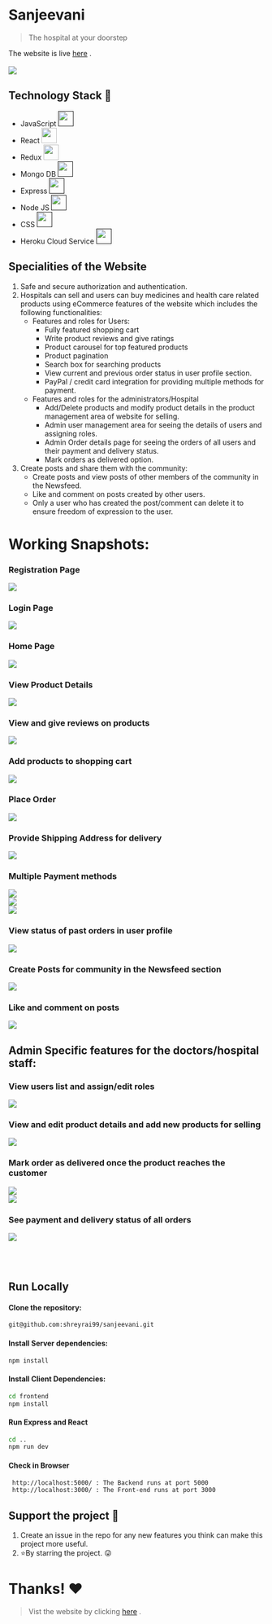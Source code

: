 # Sanjeevani

> The hospital at your doorstep

The website is live [here](http://sanjeevni.herokuapp.com/) .
<br /><br />
<img src="snapshots/home.png" />

## Technology Stack 🚀

- JavaScript <a href=""><img height="30" src="https://pluspng.com/img-png/logo-javascript-png-file-javascript-logo-png-1052.png"></a>
- React <code><img height="30" src="https://www.vectorlogo.zone/logos/reactjs/reactjs-icon.svg"></code>
- Redux <code><img height="30" src="https://raw.githubusercontent.com/detain/svg-logos/780f25886640cef088af994181646db2f6b1a3f8/svg/redux.svg"></code>
- Mongo DB <a href=""><img height="30" src="https://www.vectorlogo.zone/logos/mongodb/mongodb-ar21.svg"></a>
- Express <a href=""><img height="30" src="https://www.vectorlogo.zone/logos/expressjs/expressjs-icon.svg"></a>
- Node JS <a href=""><img height="30" src="https://www.vectorlogo.zone/logos/nodejs/nodejs-horizontal.svg"></a>
- CSS <a href=""><img height="30" src="https://www.vectorlogo.zone/logos/netlifyapp_watercss/netlifyapp_watercss-ar21.svg"></a>
- Heroku Cloud Service <a href=""><img height="30" src="https://www.vectorlogo.zone/logos/heroku/heroku-ar21.svg"></a>

## Specialities of the Website

1. Safe and secure authorization and authentication.
1. Hospitals can sell and users can buy medicines and health care related products using eCommerce features of the website which includes the following functionalities:
   - Features and roles for Users:
     - Fully featured shopping cart
     - Write product reviews and give ratings
     - Product carousel for top featured products
     - Product pagination
     - Search box for searching products
     - View current and previous order status in user profile section.
     - PayPal / credit card integration for providing multiple methods for payment.
   - Features and roles for the administrators/Hospital
     - Add/Delete products and modify product details in the product management area of website for selling.
     - Admin user management area for seeing the details of users and assigning roles.
     - Admin Order details page for seeing the orders of all users and their payment and delivery status.
     - Mark orders as delivered option.
1. Create posts and share them with the community:
   - Create posts and view posts of other members of the community in the Newsfeed.
   - Like and comment on posts created by other users.
   - Only a user who has created the post/comment can delete it to ensure freedom of expression to the user.
     <br/>

# Working Snapshots:

### Registration Page

<img src="snapshots/register.png" />

### Login Page

<img src="snapshots/login.png" />

<br />

### Home Page

<img src="snapshots/home.png" />

<br />

### View Product Details

<img src="snapshots/productdetails.png" />

<br />

### View and give reviews on products

<img src="snapshots/productreviews.png" />

<br />

### Add products to shopping cart

<img src="snapshots/productcart.png" />

<br />

### Place Order

<img src="snapshots/placeorder.png" />

<br />

### Provide Shipping Address for delivery

<img src="snapshots/shippingaddress.png" />

<br />

### Multiple Payment methods

<img src="snapshots/paymentmethod.png" />

<br />

<img src="snapshots/unpaid.png" />

<br />

<img src="snapshots/paidbyuser.png" />

<br />

### View status of past orders in user profile

<img src="snapshots/user_orders_past.png" />

<br />

### Create Posts for community in the Newsfeed section

<img src="snapshots/post_create.png" />

<br />

### Like and comment on posts

<img src="snapshots/post_view.png" />

## Admin Specific features for the doctors/hospital staff:

### View users list and assign/edit roles

<img src="snapshotsadminonly/user_list.png" />

<br />

### View and edit product details and add new products for selling

<img src="snapshotsadminonly/product_list.png" />

<br />

### Mark order as delivered once the product reaches the customer

<img src="snapshotsadminonly/markorderdeliver.png" />

<br />
<img src="snapshotsadminonly/orderdelivered.png" />

<br />

### See payment and delivery status of all orders

<img src="snapshotsadminonly/order_list.png" />

<br/><br/>

## Run Locally

#### Clone the repository:

```bash
git@github.com:shreyrai99/sanjeevani.git
```

#### Install Server dependencies:

```bash
npm install
```

#### Install Client Dependencies:

```bash
cd frontend
npm install
```

#### Run Express and React

```bash
cd ..
npm run dev
```

#### Check in Browser

```bash
 http://localhost:5000/ : The Backend runs at port 5000
 http://localhost:3000/ : The Front-end runs at port 3000
```

## Support the project 💖

1. Create an issue in the repo for any new features you think can make this project more useful.
1. ⭐By starring the project. 😜

# Thanks! ❤️

> Vist the website by clicking [here](http://sanjeevni.herokuapp.com/) .
